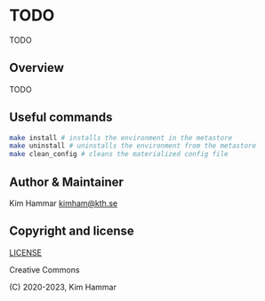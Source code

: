# TODO 

TODO

## Overview
TODO

## Useful commands

```bash
make install # installs the environment in the metastore
make uninstall # uninstalls the environment from the metastore
make clean_config # cleans the materialized config file    
```

## Author & Maintainer

Kim Hammar <kimham@kth.se>

## Copyright and license

[LICENSE](../../../../../LICENSE.md)

Creative Commons

(C) 2020-2023, Kim Hammar